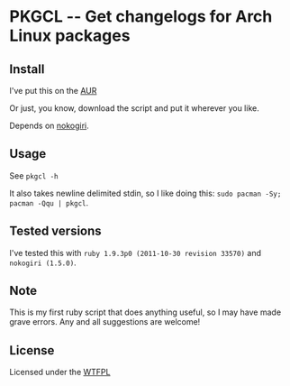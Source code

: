 # PKGCL -- Get changelogs for Arch Linux packages

## Install
I've put this on the [AUR](https://aur.archlinux.org/packages.php?ID=56183)

Or just, you know, download the script and put it wherever you like.

Depends on [nokogiri](http://rubygems.org/gems/nokogiri).

## Usage
See `pkgcl -h`

It also takes newline delimited stdin, so I like doing this:
`sudo pacman -Sy; pacman -Qqu | pkgcl`.

## Tested versions
I've tested this with `ruby 1.9.3p0 (2011-10-30 revision 33570)`
and `nokogiri (1.5.0)`.

## Note
This is my first ruby script that does anything useful, so I may have made grave
errors. Any and all suggestions are welcome!

## License
Licensed under the [WTFPL](http://sam.zoy.org/wtfpl/)
